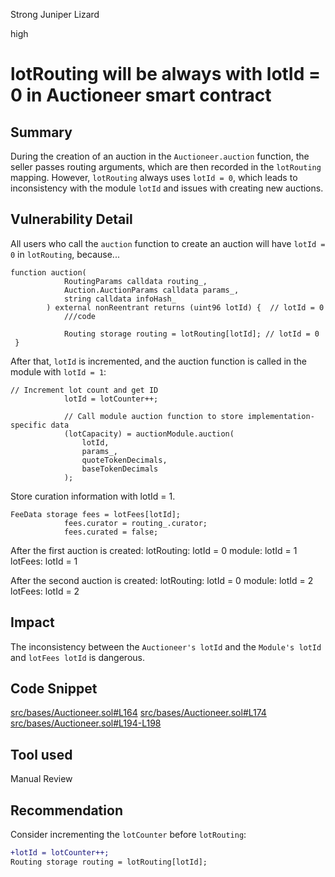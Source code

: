 Strong Juniper Lizard

high

# lotRouting will be always with lotId = 0 in Auctioneer smart contract

## Summary
During the creation of an auction in the `Auctioneer.auction` function, the seller passes routing arguments, which are then recorded in the `lotRouting` mapping. However, `lotRouting` always uses `lotId = 0`, which leads to inconsistency with the module `lotId` and issues with creating new auctions.

## Vulnerability Detail
All users who call the `auction` function to create an auction will have `lotId = 0` in `lotRouting`, because...
```solidity
function auction(
            RoutingParams calldata routing_,
            Auction.AuctionParams calldata params_,
            string calldata infoHash_
        ) external nonReentrant returns (uint96 lotId) {  // lotId = 0
            ///code

            Routing storage routing = lotRouting[lotId]; // lotId = 0
 }
```

After that, `lotId` is incremented, and the auction function is called in the module with `lotId = 1`:
```solidity
// Increment lot count and get ID
            lotId = lotCounter++;

            // Call module auction function to store implementation-specific data
            (lotCapacity) = auctionModule.auction(
                lotId,
                params_,
                quoteTokenDecimals,
                baseTokenDecimals
            );
```
Store curation information with lotId = 1.
```solidity
FeeData storage fees = lotFees[lotId];
            fees.curator = routing_.curator;
            fees.curated = false;
```


After the first auction is created:
   lotRouting: lotId = 0
   module: lotId = 1
   lotFees: lotId = 1
   
After the second auction is created:
   lotRouting: lotId = 0
   module: lotId = 2
   lotFees: lotId = 2

## Impact

The inconsistency between the `Auctioneer's lotId` and the `Module's lotId` and `lotFees lotId` is dangerous.

## Code Snippet
[src/bases/Auctioneer.sol#L164](https://github.com/sherlock-audit/2024-03-axis-finance/blob/main/moonraker/src/bases/Auctioneer.sol#L164)
[src/bases/Auctioneer.sol#L174](https://github.com/sherlock-audit/2024-03-axis-finance/blob/main/moonraker/src/bases/Auctioneer.sol#L174)
[src/bases/Auctioneer.sol#L194-L198](https://github.com/sherlock-audit/2024-03-axis-finance/blob/main/moonraker/src/bases/Auctioneer.sol#L194-L198)

## Tool used

Manual Review

## Recommendation
Consider incrementing the `lotCounter` before `lotRouting`:
```diff
+lotId = lotCounter++;
Routing storage routing = lotRouting[lotId];
```
